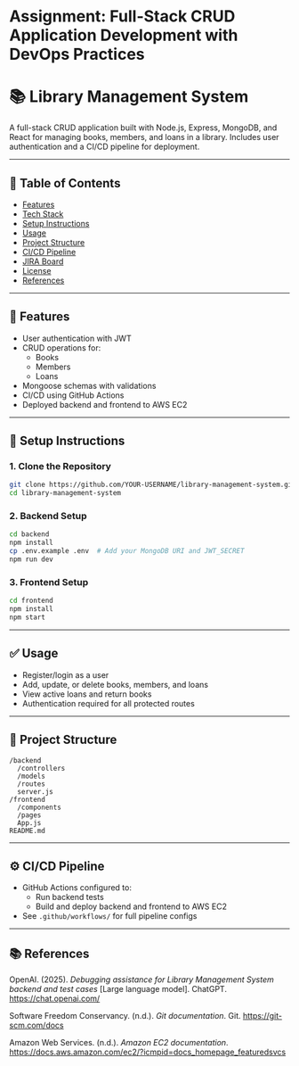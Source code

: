# **Assignment: Full-Stack CRUD Application Development with DevOps Practices**

# 📚 Library Management System

A full-stack CRUD application built with Node.js, Express, MongoDB, and React for managing books, members, and loans in a library. Includes user authentication and a CI/CD pipeline for deployment.

---

## 📝 Table of Contents

- [Features](#features)
- [Tech Stack](#tech-stack)
- [Setup Instructions](#setup-instructions)
- [Usage](#usage)
- [Project Structure](#project-structure)
- [CI/CD Pipeline](#cicd-pipeline)
- [JIRA Board](#jira-board)
- [License](#license)
- [References](#references)

---

## 🚀 Features

- User authentication with JWT
- CRUD operations for:
  - Books
  - Members
  - Loans
- Mongoose schemas with validations
- CI/CD using GitHub Actions
- Deployed backend and frontend to AWS EC2

---

## 🧰 Setup Instructions

### 1. Clone the Repository

```bash
git clone https://github.com/YOUR-USERNAME/library-management-system.git
cd library-management-system
```

### 2. Backend Setup

```bash
cd backend
npm install
cp .env.example .env  # Add your MongoDB URI and JWT_SECRET
npm run dev
```

### 3. Frontend Setup

```bash
cd frontend
npm install
npm start
```

---

## ✅ Usage

- Register/login as a user
- Add, update, or delete books, members, and loans
- View active loans and return books
- Authentication required for all protected routes

---

## 📂 Project Structure

```
/backend
  /controllers
  /models
  /routes
  server.js
/frontend
  /components
  /pages
  App.js
README.md
```

---

## ⚙️ CI/CD Pipeline

- GitHub Actions configured to:
  - Run backend tests
  - Build and deploy backend and frontend to AWS EC2
- See `.github/workflows/` for full pipeline configs

---

## 📚 References

OpenAI. (2025). *Debugging assistance for Library Management System backend and test cases* [Large language model]. ChatGPT. https://chat.openai.com/

Software Freedom Conservancy. (n.d.). *Git documentation*. Git. https://git-scm.com/docs

Amazon Web Services. (n.d.). *Amazon EC2 documentation*. https://docs.aws.amazon.com/ec2/?icmpid=docs_homepage_featuredsvcs
